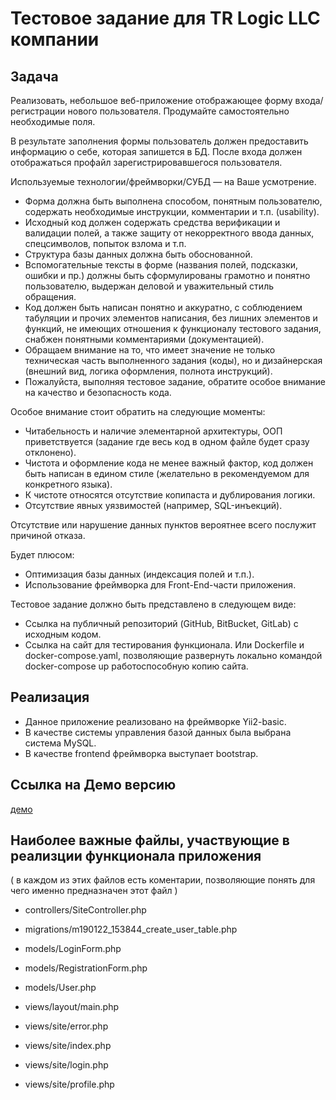 # Тестовое задание для TR Logic LLC компании

## Задача

Реализовать, небольшое веб-приложение отображающее форму входа/регистрации нового пользователя. Продумайте самостоятельно необходимые поля.

В результате заполнения формы пользователь должен предоставить информацию о себе, которая запишется в БД. После входа должен отображаться профайл зарегистрировавшегося пользователя.

Используемые технологии/фреймворки/СУБД — на Ваше усмотрение.

- Форма должна быть выполнена способом, понятным пользователю, содержать необходимые инструкции, комментарии и т.п. (usability).
- Исходный код должен содержать средства верификации и валидации полей, а также защиту от некорректного ввода данных, спецсимволов, попыток взлома и т.п.
- Структура базы данных должна быть обоснованной.
- Вспомогательные тексты в форме (названия полей, подсказки, ошибки и пр.) должны быть сформулированы грамотно и понятно пользователю, выдержан деловой и уважительный стиль обращения.
- Код должен быть написан понятно и аккуратно, с соблюдением табуляции и прочих элементов написания, без лишних элементов и функций, не имеющих отношения к функционалу тестового задания, снабжен понятными комментариями (документацией).
- Обращаем внимание на то, что имеет значение не только техническая часть выполненного задания (коды), но и дизайнерская (внешний вид, логика оформления, полнота инструкций).
- Пожалуйста, выполняя тестовое задание, обратите особое внимание на качество и безопасность кода.

Особое внимание стоит обратить на следующие моменты:
- Читабельность и наличие элементарной архитектуры, ООП приветствуется (задание где весь код в одном файле будет сразу отклонено).
- Чистота и оформление кода не менее важный фактор, код должен быть написан в едином стиле (желательно в рекомендуемом для конкретного языка). 
- К чистоте относятся отсутствие копипаста и дублирования логики.
- Отсутствие явных уязвимостей (например, SQL-инъекций).

Отсутствие или нарушение данных пунктов вероятнее всего послужит причиной отказа.

Будет плюсом:
- Оптимизация базы данных (индексация полей и т.п.).
- Использование фреймворка для Front-End-части приложения.

Тестовое задание должно быть представлено в следующем виде:
- Ссылка на публичный репозиторий (GitHub, BitBucket, GitLab) с исходным кодом.
- Ссылка на сайт для тестирования функционала. Или Dockerfile и docker-compose.yaml, позволяющие развернуть локально командой docker-compose up работоспособную копию сайта.

## Реализация

* Данное приложение реализовано на фреймворке Yii2-basic.
* В качестве системы управления базой данных была выбрана система MySQL.
* В качестве frontend  фреймворка выступает bootstrap.

## Ссылка на Демо версию

[демо](http://soundsurfers.ru/)

## Наиболее важные файлы, участвующие в реализции функционала приложения

( в каждом из этих файлов есть коментарии, позволяющие понять для чего именно предназначен этот файл )

* controllers/SiteController.php

* migrations/m190122_153844_create_user_table.php

* models/LoginForm.php    
* models/RegistrationForm.php
* models/User.php   

* views/layout/main.php

* views/site/error.php
* views/site/index.php
* views/site/login.php
* views/site/profile.php

